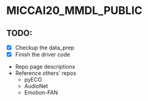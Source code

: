 # MICCAI20_MMDL_PUBLIC
## TODO:
* [x] Checkup the data_prep
* [x] Finish the driver code
* Repo page descriptions
* Reference others' repos
  * pyECO
  * AudioNet
  * Emotion-FAN
